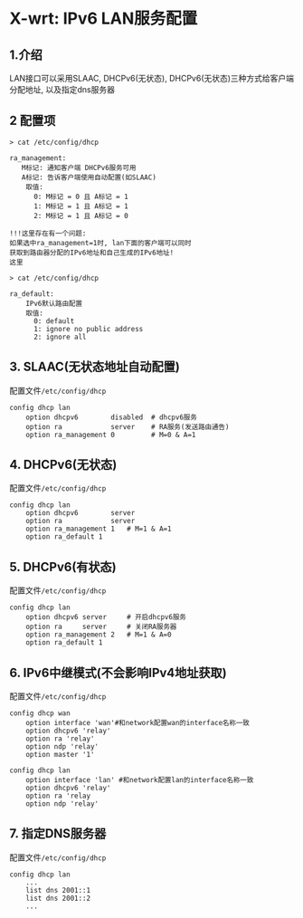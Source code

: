 # X-wrt: IPv6 LAN服务配置

## 1.介绍
LAN接口可以采用SLAAC, DHCPv6(无状态), DHCPv6(无状态)三种方式给客户端分配地址, 以及指定dns服务器

## 2 配置项
```
> cat /etc/config/dhcp

ra_management:
   M标记: 通知客户端 DHCPv6服务可用
   A标记: 告诉客户端使用自动配置(如SLAAC)
    取值:
      0: M标记 = 0 且 A标记 = 1
      1: M标记 = 1 且 A标记 = 1
      2: M标记 = 1 且 A标记 = 0

!!!这里存在有一个问题:
如果选中ra_management=1时, lan下面的客户端可以同时
获取到路由器分配的IPv6地址和自己生成的IPv6地址!
这里
```

```
> cat /etc/config/dhcp

ra_default:
    IPv6默认路由配置
    取值:
      0: default 
      1: ignore no public address 
      2: ignore all
```
## 3. SLAAC(无状态地址自动配置)
配置文件`/etc/config/dhcp`<br>
```
config dhcp lan
    option dhcpv6        disabled  # dhcpv6服务
    option ra            server    # RA服务(发送路由通告)
    option ra_management 0         # M=0 & A=1
```
## 4. DHCPv6(无状态)
配置文件`/etc/config/dhcp`<br>
```
config dhcp lan
    option dhcpv6        server
    option ra            server
    option ra_management 1   # M=1 & A=1
    option ra_default 1
```
## 5. DHCPv6(有状态)
配置文件`/etc/config/dhcp`<br>
```
config dhcp lan
    option dhcpv6 server     # 开启dhcpv6服务
    option ra     server     # 关闭RA服务器
    option ra_management 2   # M=1 & A=0
    option ra_default 1
```
## 6. IPv6中继模式(不会影响IPv4地址获取)
配置文件`/etc/config/dhcp`<br>
```
config dhcp wan
    option interface 'wan'#和network配置wan的interface名称一致
    option dhcpv6 'relay'
    option ra 'relay'
    option ndp 'relay'
    option master '1'

config dhcp lan
    option interface 'lan' #和network配置lan的interface名称一致
    option dhcpv6 'relay'
    option ra 'relay
    option ndp 'relay'
```

## 7. 指定DNS服务器
配置文件`/etc/config/dhcp`<br>
```
config dhcp lan
    ...
    list dns 2001::1
    list dns 2001::2
    ...
```

